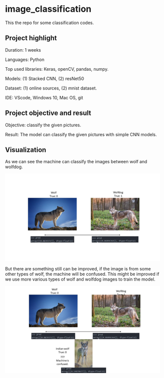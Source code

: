 # image_classification

This the repo for some classification codes.

## Project highlight

Duration: 1 weeks

Languages: Python

Top used libraries: Keras, openCV, pandas, numpy.

Models: (1) Stacked CNN, (2) resNet50

Dataset: (1) online sources, (2) mnist dataset.

IDE: VScode, Windows 10, Mac OS, git

## Project objective and result

Objective: classify the given pictures.

Result: The model can classify the given pictures with simple CNN models.

## Visualization
As we can see the machine can classify the images between wolf and wolfdog.

![result_1](https://github.com/CYLEE21/image_classification/blob/master/binary_classification/result_1.JPG?raw=true)

But there are something still can be improved, if the image is from some other types of wolf, the machine will be confused. This might be improved if we use more various types of wolf and wolfdog images to train the model. 

![result_2](https://github.com/CYLEE21/image_classification/blob/master/binary_classification/result_2.JPG?raw=true)

